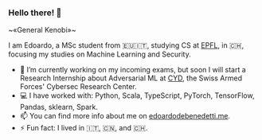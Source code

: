 ### Hello there! 👋
~«General Kenobi»~

I am Edoardo, a MSc student from 🇪🇺🇮🇹, studying CS at [EPFL](https://epfl.ch/en), in 🇨🇭, focusing my studies on Machine Learning and Security.

- 🔭 I’m currently working on my incoming exams, but soon I will start a Research Internship about Adversarial ML at [CYD](https://www.ar.admin.ch/en/armasuisse-wissenschaft-und-technologie-w-t/cyber-defence_campus.html), the Swiss Armed Forces' Cybersec Research Center.
- 💻 I have worked with: Python, Scala, TypeScript, PyTorch, TensorFlow, Pandas, sklearn, Spark.
- 📫 You can find more info about me on [edoardodebenedetti.me](https://edoardodebenedetti.me).
- ⚡ Fun fact: I lived in 🇮🇹, 🇨🇳, and 🇨🇭.
